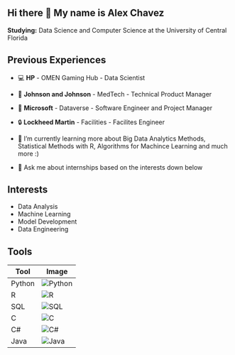 ## Hi there 👋 My name is Alex Chavez

**Studying:** Data Science and Computer Science at the University of Central Florida

## Previous Experiences
- 💻 **HP** - OMEN Gaming Hub - Data Scientist
- 🏥 **Johnson and Johnson** - MedTech - Technical Product Manager
- 🏢 **Microsoft** - Dataverse - Software Engineer and Project Manager
- 🔒 **Lockheed Martin** - Facilities - Facilites Engineer

- 🌱 I’m currently learning more about Big Data Analytics Methods, Statistical Methods with R, Algorithms for Machince Learning and much more :)
- 💬 Ask me about internships based on the interests down below

## Interests
- Data Analysis
- Machine Learning
- Model Development
- Data Engineering

## Tools
| Tool    | Image  |
|---------|--------|
| Python  | ![Python](https://upload.wikimedia.org/wikipedia/commons/c/c3/Python-logo-notext.svg) |
| R       | ![R](https://www.r-project.org/logo/Rlogo.png) |
| SQL     | ![SQL](https://upload.wikimedia.org/wikipedia/commons/2/24/SQL_Logo.svg) |
| C       | ![C](https://upload.wikimedia.org/wikipedia/commons/3/3f/The_C_Programming_Language_logo.svg) |
| C#      | ![C#](https://upload.wikimedia.org/wikipedia/commons/4/4f/Csharp_Logo.png) |
| Java    | ![Java](https://upload.wikimedia.org/wikipedia/en/3/30/Java_logo_and_wordmark.svg) |


